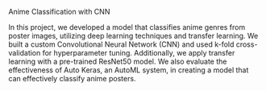 Anime Classification with CNN

In this project, we developed a model that classifies anime genres from poster images, utilizing deep learning techniques and transfer learning. We built a custom Convolutional Neural Network (CNN) and used k-fold cross-validation for hyperparameter tuning. Additionally, we apply transfer learning with a pre-trained ResNet50 model. We also evaluate the effectiveness of Auto Keras, an AutoML system, in creating a model that can effectively classify anime posters.
